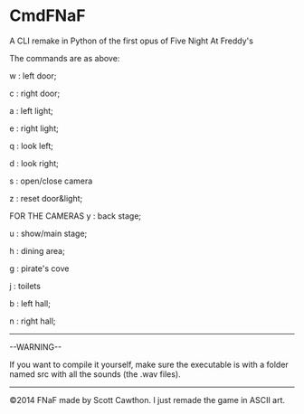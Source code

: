 # CmdFNaF
A CLI remake in Python of the first opus of Five Night At Freddy's

The commands are as above:

w : left door;

c : right door;

a : left light;

e : right light;

q : look left;

d : look right;

s : open/close camera

z : reset door&light;


FOR THE CAMERAS
y : back stage;

u : show/main stage;

h : dining area;

g : pirate's cove

j : toilets

b : left hall;

n : right hall;

---

--WARNING--

If you want to compile it yourself, make sure the executable is with a folder named src with all the sounds (the .wav files).

---
©2014 FNaF made by Scott Cawthon. I just remade the game in ASCII art.
